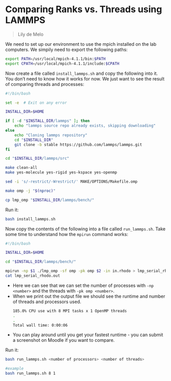 # Comparing Ranks vs. Threads using LAMMPS

>Lily de Melo

We need to set up our environment to use the mpich installed on the lab computers. We simpily need to export the following paths:
```bash
export PATH=/usr/local/mpich-4.1.1/bin:$PATH
export CPATH=/usr/local/mpich-4.1.1/include:$CPATH
```


Now create a file called `install_lammps.sh` and copy the following into it. You don’t need to know how it works for now. We just want to see the result of comparing threads and processes:

```Bash
#!/bin/bash

set -e  # Exit on any error

INSTALL_DIR=$HOME

if [ -d "$INSTALL_DIR/lammps" ]; then
    echo "lammps source repo already exists, skipping downloading"
else
    echo "Cloning lammps repository"
    cd "$INSTALL_DIR"
    git clone -b stable https://github.com/lammps/lammps.git
fi

cd "$INSTALL_DIR/lammps/src"

make clean-all
make yes-molecule yes-rigid yes-kspace yes-openmp

sed -i 's/-restrict/-Wrestrict/' MAKE/OPTIONS/Makefile.omp

make omp -j "$(nproc)"

cp lmp_omp "$INSTALL_DIR/lammps/bench/"
```

Run it:

```bash
bash install_lammps.sh
```

Now copy the contents of the following into a file called `run_lammps.sh`. Take some time to understand how the `mpirun` command works:

```bash
#!/bin/bash

INSTALL_DIR=$HOME

cd "$INSTALL_DIR/lammps/bench/"

mpirun -np $1 ./lmp_omp -sf omp -pk omp $2 -in in.rhodo > lmp_serial_rhodo.out
cat lmp_serial_rhodo.out
```

- Here we can see that we can set the number of processes with `-np <number>` and the threads with `-pk omp <number>`.
- When we print out the output file we should see the runtime and number of threads and processors used.
  ```bash
  185.0% CPU use with 8 MPI tasks x 1 OpenMP threads
  .
  .
  Total wall time: 0:00:06
  ```
- You can play around until you get your fastest runtime - you can submit a screenshot on Moodle if you want to compare.

Run it:

```bash
bash run_lammps.sh <number of processors> <number of threads>

#example
bash run_lammps.sh 8 1
```

